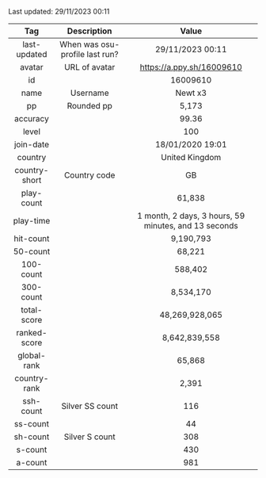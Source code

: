 Last updated: <!-- osu-last-updated -->29/11/2023 00:11<!-- osu-last-updated -->

|      Tag      |          Description           |                                              Value                                               |
| :-----------: | :----------------------------: | :----------------------------------------------------------------------------------------------: |
| last-updated  | When was osu-profile last run? |                <!-- osu-last-updated -->29/11/2023 00:11<!-- osu-last-updated -->                |
|    avatar     |         URL of avatar          |                 <!-- osu-avatar -->https://a.ppy.sh/16009610<!-- osu-avatar -->                  |
|      id       |                                |                              <!-- osu-id -->16009610<!-- osu-id -->                              |
|     name      |            Username            |                            <!-- osu-name -->Newt x3<!-- osu-name -->                             |
|      pp       |           Rounded pp           |                               <!-- osu-pp -->5,173<!-- osu-pp -->                                |
|   accuracy    |                                |                         <!-- osu-accuracy -->99.36<!-- osu-accuracy -->                          |
|     level     |                                |                             <!-- osu-level -->100<!-- osu-level -->                              |
|   join-date   |                                |                   <!-- osu-join-date -->18/01/2020 19:01<!-- osu-join-date -->                   |
|    country    |                                |                      <!-- osu-country -->United Kingdom<!-- osu-country -->                      |
| country-short |          Country code          |                      <!-- osu-country-short -->GB<!-- osu-country-short -->                      |
|  play-count   |                                |                       <!-- osu-play-count -->61,838<!-- osu-play-count -->                       |
|   play-time   |                                | <!-- osu-play-time -->1 month, 2 days, 3 hours, 59 minutes, and 13 seconds<!-- osu-play-time --> |
|   hit-count   |                                |                      <!-- osu-hit-count -->9,190,793<!-- osu-hit-count -->                       |
|   50-count    |                                |                         <!-- osu-50-count -->68,221<!-- osu-50-count -->                         |
|   100-count   |                                |                       <!-- osu-100-count -->588,402<!-- osu-100-count -->                        |
|   300-count   |                                |                      <!-- osu-300-count -->8,534,170<!-- osu-300-count -->                       |
|  total-score  |                                |                  <!-- osu-total-score -->48,269,928,065<!-- osu-total-score -->                  |
| ranked-score  |                                |                 <!-- osu-ranked-score -->8,642,839,558<!-- osu-ranked-score -->                  |
|  global-rank  |                                |                      <!-- osu-global-rank -->65,868<!-- osu-global-rank -->                      |
| country-rank  |                                |                     <!-- osu-country-rank -->2,391<!-- osu-country-rank -->                      |
|   ssh-count   |        Silver SS count         |                         <!-- osu-ssh-count -->116<!-- osu-ssh-count -->                          |
|   ss-count    |                                |                           <!-- osu-ss-count -->44<!-- osu-ss-count -->                           |
|   sh-count    |         Silver S count         |                          <!-- osu-sh-count -->308<!-- osu-sh-count -->                           |
|    s-count    |                                |                           <!-- osu-s-count -->430<!-- osu-s-count -->                            |
|    a-count    |                                |                           <!-- osu-a-count -->981<!-- osu-a-count -->                            |
